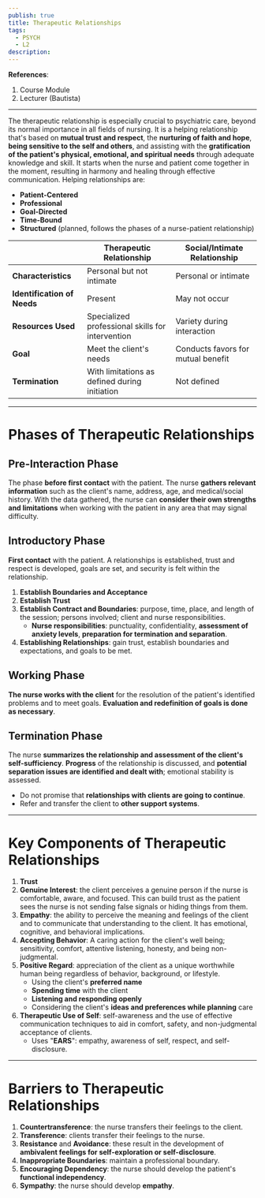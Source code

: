 ```yaml
---
publish: true
title: Therapeutic Relationships
tags:
  - PSYCH
  - L2
description:
---
```

**References**:
1. Course Module
2. Lecturer (Bautista)

___

The therapeutic relationship is especially crucial to psychiatric care, beyond its normal importance in all fields of nursing. It is a helping relationship that's based on **mutual trust and respect**, the **nurturing of faith and hope**, **being sensitive to the self and others**, and assisting with the **gratification of the patient's physical, emotional, and spiritual needs** through adequate knowledge and skill. It starts when the nurse and patient come together in the moment, resulting in harmony and healing through effective communication. Helping relationships are:
- **Patient-Centered**
- **Professional**
- **Goal-Directed**
- **Time-Bound**
- **Structured** (planned, follows the phases of a nurse-patient relationship)

|                             | Therapeutic Relationship                         | Social/Intimate Relationship       |
| --------------------------- | ------------------------------------------------ | ---------------------------------- |
| **Characteristics**         | Personal but not intimate                        | Personal or intimate               |
| **Identification of Needs** | Present                                          | May not occur                      |
| **Resources Used**          | Specialized professional skills for intervention | Variety during interaction         |
| **Goal**                    | Meet the client's needs                          | Conducts favors for mutual benefit |
| **Termination**             | With limitations as defined during initiation    | Not defined                        |

___

# Phases of Therapeutic Relationships
## Pre-Interaction Phase
The phase **before first contact** with the patient. The nurse **gathers relevant information** such as the client's name, address, age, and medical/social history. With the data gathered, the nurse can **consider their own strengths and limitations** when working with the patient in any area that may signal difficulty.
## Introductory Phase
**First contact** with the patient. A relationships is established, trust and respect is developed, goals are set, and security is felt within the relationship.
1. **Establish Boundaries and Acceptance**
2. **Establish Trust**
3. **Establish Contract and Boundaries**: purpose, time, place, and length of the session; persons involved; client and nurse responsibilities.
	- **Nurse responsibilities**: punctuality, confidentiality, **assessment of anxiety levels**, **preparation for termination and separation**.
4. **Establishing Relationships**: gain trust, establish boundaries and expectations, and goals to be met.
## Working Phase
**The nurse works with the client** for the resolution of the patient's identified problems and to meet goals. **Evaluation and redefinition of goals is done as necessary**.
## Termination Phase
The nurse **summarizes the relationship and assessment of the client's self-sufficiency**. **Progress** of the relationship is discussed, and **potential separation issues are identified and dealt with**; emotional stability is assessed.
- Do not promise that **relationships with clients are going to continue**.
- Refer and transfer the client to **other support systems**.

___

# Key Components of Therapeutic Relationships
1. **Trust**
2. **Genuine Interest**: the client perceives a genuine person if the nurse is comfortable, aware, and focused. This can build trust as the patient sees the nurse is not sending false signals or hiding things from them.
3. **Empathy**: the ability to perceive the meaning and feelings of the client and to communicate that understanding to the client. It has emotional, cognitive, and behavioral implications.
4. **Accepting Behavior**: A caring action for the client's well being; sensitivity, comfort, attentive listening, honesty, and being non-judgmental.
5. **Positive Regard**: appreciation of the client as a unique worthwhile human being regardless of behavior, background, or lifestyle.
	- Using the client's **preferred name**
	- **Spending time** with the client
	- **Listening and responding openly**
	- Considering the client's **ideas and preferences while planning** care
6. **Therapeutic Use of Self**: self-awareness and the use of effective communication techniques to aid in comfort, safety, and non-judgmental acceptance of clients.
	- Uses "**EARS**": empathy, awareness of self, respect, and self-disclosure.

___

# Barriers to Therapeutic Relationships
1. **Countertransference**: the nurse transfers their feelings to the client.
2. **Transference**: clients transfer their feelings to the nurse.
3. **Resistance** and **Avoidance**: these result in the development of **ambivalent feelings for self-exploration or self-disclosure**.
4. **Inappropriate Boundaries**: maintain a professional boundary.
5. **Encouraging Dependency**: the nurse should develop the patient's **functional independency**.
6. **Sympathy**: the nurse should develop **empathy**.

